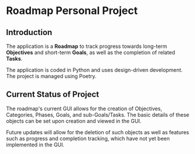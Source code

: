 # Roadmap Personal Project

## Introduction

The application is a **Roadmap** to track progress towards long-term **Objectives** and short-term **Goals**, 
as well as the completion of related **Tasks**.

The application is coded in Python and uses design-driven development. The project is managed using Poetry. 

## Current Status of Project

The roadmap's current GUI allows for the creation of Objectives, Categories, Phases, Goals, and sub-Goals/Tasks. 
The basic details of these objects can be set upon creation and viewed in the GUI.

Future updates will allow for the deletion of such objects as well as features such as progress and completion tracking,
which have not yet been implemented in the GUI.